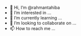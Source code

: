 - 👋 Hi, I’m @rahmantahiba
- 👀 I’m interested in ...
- 🌱 I’m currently learning ...
- 💞️ I’m looking to collaborate on ...
- 📫 How to reach me ...

<!---
rahmantahiba/rahmantahiba is a ✨ special ✨ repository because its `README.md` (this file) appears on your GitHub profile.
You can click the Preview link to take a look at your changes.
--->
